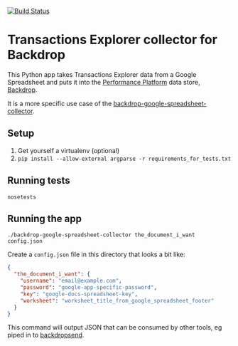 [![Build Status](https://travis-ci.org/alphagov/backdrop-google-spreadsheet-collector.png?branch=master)](https://travis-ci.org/alphagov/backdrop-google-spreadsheet-collector)

# Transactions Explorer collector for Backdrop

This Python app takes Transactions Explorer data from a Google Spreadsheet
and puts it into the [Performance Platform][pp] data store, [Backdrop][].

[pp]: https://www.gov.uk/performance
[Backdrop]: https://github.com/alphagov/backdrop

It is a more specific use case of the [backdrop-google-spreadsheet-collector][].

[backdrop-google-spreadsheet-collector]: https://github.com/alphagov/backdrop-google-spreadsheet-collector

## Setup

1. Get yourself a virtualenv (optional)
2. `pip install --allow-external argparse -r requirements_for_tests.txt`

## Running tests

`nosetests`

## Running the app

`./backdrop-google-spreadsheet-collector the_document_i_want config.json`

Create a `config.json` file in this directory that looks a bit like:

```json
{
  "the_document_i_want": {
    "username": "email@example.com",
    "password": "google-app-specific-password",
    "key": "google-docs-spreadsheet-key",
    "worksheet": "worksheet_title_from_google_spreadsheet_footer"
  }
}
```

This command will output JSON that can be consumed by other tools, eg piped
in to [backdropsend](https://github.com/alphagov/backdropsend).
